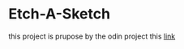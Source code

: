 # Etch-A-Sketch

this project is prupose by the odin project this [link](https://www.theodinproject.com/lessons/foundations-etch-a-sketch)

